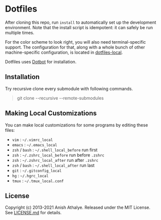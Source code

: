 <!-- markdownlint-disable no-inline-html -->

# Dotfiles

After cloning this repo, run `install` to automatically set up the development
environment. Note that the install script is idempotent: it can safely be run
multiple times.

For the color scheme to look right, you will also need terminal-specific
support. The configuration for that, along with a whole bunch of other
machine-specific configuration, is located in [dotfiles-local][dotfiles-local].

Dotfiles uses [Dotbot][dotbot] for installation.

## Installation

Try recursive clone every submodule with following commands.

> git clone --recursive --remote-submodules <URL>

## Making Local Customizations

You can make local customizations for some programs by editing these files:

- `vim` : `~/.vimrc_local`
- `emacs` : `~/.emacs_local`
- `zsh` / `bash` : `~/.shell_local_before` run first
- `zsh` : `~/.zshrc_local_before` run before `.zshrc`
- `zsh` : `~/.zshrc_local_after` run after `.zshrc`
- `zsh` / `bash` : `~/.shell_local_after` run last
- `git` : `~/.gitconfig_local`
- `hg` : `~/.hgrc_local`
- `tmux` : `~/.tmux_local.conf`

## License

Copyright (c) 2013-2021 Anish Athalye. Released under the MIT License. See
[LICENSE.md][license] for details.

[dotfiles-local]: https://github.com/kalinlau/dotfiles-local
[dotbot]: https://github.com/anishathalye/dotbot
[license]: LICENSE.md
